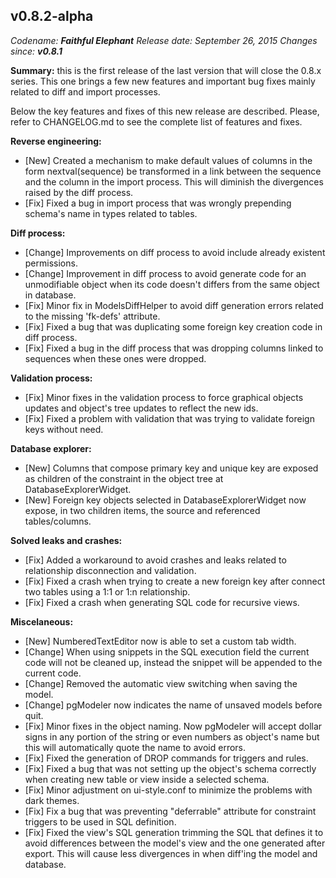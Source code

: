 v0.8.2-alpha
------
<em>Codename: <strong>Faithful Elephant</strong></em>
<em>Release date: September 26, 2015</em>
<em>Changes since: <strong>v0.8.1</strong></em><br/>

<strong>Summary:</strong> this is the first release of the last version that will close the 0.8.x series. This one brings a few new features and important bug fixes mainly related to diff and import processes.<br/>

Below the key features and fixes of this new release are described. Please, refer to CHANGELOG.md to see the complete list of features and fixes.<br/>

<strong>Reverse engineering:</strong> <br/>
* [New] Created a mechanism to make default values of columns in the form nextval(sequence) be transformed in a link between the sequence and the column in the import process. This will diminish the divergences raised by the diff process.
* [Fix] Fixed a bug in import process that was wrongly prepending schema's name in types related to tables.

<strong>Diff process:</strong> </br>
* [Change] Improvements on diff process to avoid include already existent permissions.
* [Change] Improvement in diff process to avoid generate code for an unmodifiable object when its code doesn't differs from the same object in database.
* [Fix] Minor fix in ModelsDiffHelper to avoid diff generation errors related to the missing 'fk-defs' attribute.
* [Fix] Fixed a bug that was duplicating some foreign key creation code in diff process.
* [Fix] Fixed a bug in the diff process that was dropping columns linked to sequences when these ones were dropped.

<strong>Validation process:</strong> </br>
* [Fix] Minor fixes in the validation process to force graphical objects updates and object's tree updates to reflect the new ids.
* [Fix] Fixed a problem with validation that was trying to validate foreign keys without need.

<strong>Database explorer:</strong> <br/>
* [New] Columns that compose primary key and unique key are exposed as children of the constraint in the object tree at DatabaseExplorerWidget.
* [New] Foreign key objects selected in DatabaseExplorerWidget now expose, in two children items, the source and referenced tables/columns.

<strong>Solved leaks and crashes:</strong> <br/>
* [Fix] Added a workaround to avoid crashes and leaks related to relationship disconnection and validation.
* [Fix] Fixed a crash when trying to create a new foreign key after connect two tables using a 1:1 or 1:n relationship.
* [Fix] Fixed a crash when generating SQL code for recursive views.

<strong>Miscelaneous:</strong> <br/>
* [New] NumberedTextEditor now is able to set a custom tab width.
* [Change] When using snippets in the SQL execution field the current code will not be cleaned up, instead the snippet will be appended to the current code.
* [Change] Removed the automatic view switching when saving the model.
* [Change] pgModeler now indicates the name of unsaved models before quit.
* [Fix] Minor fixes in the object naming. Now pgModeler will accept dollar signs in any portion of the string or even numbers as object's name but this will automatically quote the name to avoid errors.
* [Fix] Fixed the generation of DROP commands for triggers and rules.
* [Fix] Fixed a bug that was not setting up the object's schema correctly when creating new table or view inside a selected schema.
* [Fix] Minor adjustment on ui-style.conf to minimize the problems with dark themes.
* [Fix] Fix a bug that was preventing "deferrable" attribute for constraint triggers to be used in SQL definition.
* [Fix] Fixed the view's SQL generation trimming the SQL that defines it to avoid differences between the model's view and the one generated after export. This will cause less divergences in when diff'ing the model and database.
